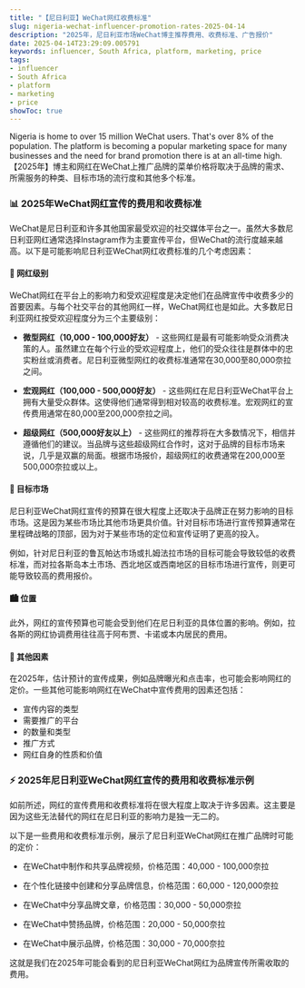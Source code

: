```yaml
---
title: "【尼日利亚】WeChat网红收费标准"
slug: nigeria-wechat-influencer-promotion-rates-2025-04-14
description: "2025年，尼日利亚市场WeChat博主推荐费用、收费标准、广告报价"
date: 2025-04-14T23:29:09.005791
keywords: influencer, South Africa, platform, marketing, price
tags:
- influencer
- South Africa
- platform
- marketing
- price
showToc: true
---
```


Nigeria is home to over 15 million WeChat users. That's over 8% of the population. The platform is becoming a popular marketing space for many businesses and the need for brand promotion there is at an all-time high. 【2025年】博主和网红在WeChat上推广品牌的菜单价格将取决于品牌的需求、所需服务的种类、目标市场的流行度和其他多个标准。

### 📊 2025年WeChat网红宣传的费用和收费标准

WeChat是尼日利亚和许多其他国家最受欢迎的社交媒体平台之一。虽然大多数尼日利亚网红通常选择Instagram作为主要宣传平台，但WeChat的流行度越来越高。以下是可能影响尼日利亚WeChat网红收费标准的几个考虑因素：

#### 📢 网红级别

WeChat网红在平台上的影响力和受欢迎程度是决定他们在品牌宣传中收费多少的首要因素。与每个社交平台的其他网红一样，WeChat网红也是如此。大多数尼日利亚网红按受欢迎程度分为三个主要级别：

- **微型网红（10,000 - 100,000好友）** - 这些网红是最有可能影响受众消费决策的人。虽然建立在每个行业的受欢迎程度上，他们的受众往往是群体中的忠实粉丝或消费者。尼日利亚微型网红的收费标准通常在30,000至80,000奈拉之间。

- **宏观网红（100,000 - 500,000好友）** - 这些网红在尼日利亚WeChat平台上拥有大量受众群体。这使得他们通常得到相对较高的收费标准。宏观网红的宣传费用通常在80,000至200,000奈拉之间。

- **超级网红（500,000好友以上）** - 这些网红的推荐将在大多数情况下，相信并遵循他们的建议。当品牌与这些超级网红合作时，这对于品牌的目标市场来说，几乎是双赢的局面。根据市场报价，超级网红的收费通常在200,000至500,000奈拉或以上。

#### 📍 目标市场

尼日利亚WeChat网红宣传的预算在很大程度上还取决于品牌正在努力影响的目标市场。这是因为某些市场比其他市场更具价值。针对目标市场进行宣传预算通常在里程碑战略的顶部，因为对于某些市场的定位和宣传证明了更高的投入。

例如，针对尼日利亚的鲁瓦帕达市场或扎姆法拉市场的目标可能会导致较低的收费标准，而对拉各斯岛本土市场、西北地区或西南地区的目标市场进行宣传，则更可能导致较高的费用报价。

#### 🏙️ 位置

此外，网红的宣传预算也可能会受到他们在尼日利亚的具体位置的影响。例如，拉各斯的网红协调费用往往高于阿布贾、卡诺或本内居民的费用。

#### 🚀 其他因素

在2025年，估计预计的宣传成果，例如品牌曝光和点击率，也可能会影响网红的定价。一些其他可能影响网红在WeChat中宣传费用的因素还包括：

- 宣传内容的类型
- 需要推广的平台
- 的数量和类型
- 推广方式
- 网红自身的性质和价值

### ⚡ 2025年尼日利亚WeChat网红宣传的费用和收费标准示例

如前所述，网红的宣传费用和收费标准将在很大程度上取决于许多因素。这主要是因为这些无法替代的网红在尼日利亚的影响力是独一无二的。

以下是一些费用和收费标准示例，展示了尼日利亚WeChat网红在推广品牌时可能的定价：

- 在WeChat中制作和共享品牌视频，价格范围：40,000 - 100,000奈拉

- 在个性化链接中创建和分享品牌信息，价格范围：60,000 - 120,000奈拉

- 在WeChat中分享品牌文章，价格范围：30,000 - 50,000奈拉

- 在WeChat中赞扬品牌，价格范围：20,000 - 50,000奈拉

- 在WeChat中展示品牌，价格范围：30,000 - 70,000奈拉

这就是我们在2025年可能会看到的尼日利亚WeChat网红为品牌宣传所需收取的费用。